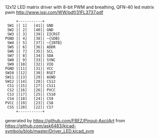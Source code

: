 12x12 LED matrix driver with 8-bit PWM and breathing, QFN-40
led matrix pwm
http://www.issi.com/WW/pdf/31FL3737.pdf


	     +-----------+
	 SW1 |[ 1]   [41]| GND
	 SW2 |[ 2]   [40]| GND
	 SW3 |[ 3]   [39]| IICRST
	PGND |[ 4]   [38]| ~{SDB}
	 SW4 |[ 5]   [37]| ~{INTB}
	 SW5 |[ 6]   [36]| ADDR
	 SW6 |[ 7]   [35]| SCL
	 SW7 |[ 8]   [34]| SDA
	 SW8 |[ 9]   [33]| SYNC
	 SW9 |[10]   [32]| VIO
	PGND |[11]   [31]| VCC
	SW10 |[12]   [30]| RSET
	SW11 |[13]   [29]| AGND
	SW12 |[14]   [28]| CS12
	 CS1 |[15]   [27]| CS11
	 CS2 |[16]   [26]| PVCC
	 CS3 |[17]   [25]| CS10
	 CS4 |[18]   [24]| CS9
	PVCC |[19]   [23]| CS8
	 CS5 |[20]   [22]| CS7
	     +-----------+


generated by https://github.com/FBEZ/Pinout-AsciiArt from https://github.com/ask6483/kicad-symbols/blob/master/Driver_LED.kicad_sym